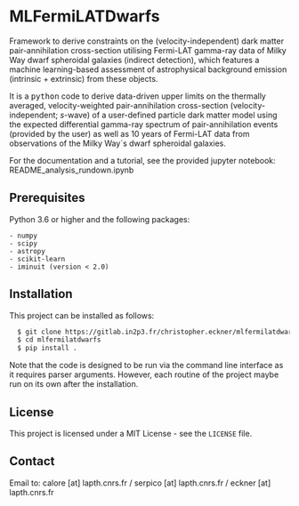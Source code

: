 # MLFermiLATDwarfs

Framework to derive constraints on the (velocity-independent) dark matter pair-annihilation cross-section utilising Fermi-LAT gamma-ray data of Milky Way dwarf spheroidal galaxies (indirect detection), which features a machine learning-based assessment of astrophysical background emission (intrinsic + extrinsic) from these objects.

It is a <tt>python</tt> code to derive data-driven upper limits on the thermally averaged, velocity-weighted pair-annihilation cross-section (velocity-independent; $s$-wave) of a user-defined particle dark matter model using the expected differential gamma-ray spectrum of pair-annihilation events (provided by the user) as well as 10 years of Fermi-LAT data from observations of the Milky Way´s dwarf spheroidal galaxies.

For the documentation and a tutorial, see the provided jupyter notebook: README_analysis_rundown.ipynb

## Prerequisites

Python 3.6 or higher and the following packages:

    - numpy 
    - scipy
    - astropy
    - scikit-learn
    - iminuit (version < 2.0)

## Installation

This project can be installed as follows:

```sh
  $ git clone https://gitlab.in2p3.fr/christopher.eckner/mlfermilatdwarfs.git
  $ cd mlfermilatdwarfs
  $ pip install .
``` 

Note that the code is designed to be run via the command line interface as it requires parser arguments. However, each routine of the project maybe run on its own after the installation.
    
## License

This project is licensed under a MIT License - see the ``LICENSE`` file.

## Contact

Email to: calore [at] lapth.cnrs.fr / serpico [at] lapth.cnrs.fr / eckner [at] lapth.cnrs.fr
